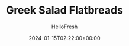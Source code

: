 ---
draft: true # Use this only for setting draft status
hidden: false # Use this to hide unwanted recipes
slug: # <post-title>
title: 'Greek Salad Flatbreads'
description: "Ah, the Greek salad. It’s one of those things that we don’t hesitate to order whenever we see it on a diner menu. The combo of lettuce, olives, feta, and veggies is a classic that can’t go wrong. With this recipe, though, we wanted to take the salad from reliable to radical, tossing its core ingredients on a flatbread and baking in the oven until warm, toasty, and bubbling with melted cheese."
image: https://img.hellofresh.com/f_auto,fl_lossy,q_auto,w_1200/hellofresh_s3/image/w17-r9-veggie-464caf3a.jpg
date: 2024-01-15T02:22:00+00:00
author: HelloFresh

tags: ['Veggie']
categories: "main course"
cuisines: "American"
allergens: ['Wheat', 'Sesame', 'Soy', 'Milk']

calories: 630
preptime: ['25 minutes']
cooktime: # 180 = 3 Hours | In minutes
totaltime: PT25M
servings: 2

links:
  - description: "Ah, the Greek salad. It’s one of those things that we don’t hesitate to order whenever we see it on a diner menu. The combo of lettuce, olives, feta, and veggies is a classic that can’t go wrong. With this recipe, though, we wanted to take the salad from reliable to radical, tossing its core ingredients on a flatbread and baking in the oven until warm, toasty, and bubbling with melted cheese."
    website: https://www.hellofresh.com/recipes/greek-salad-flatbreads-58c2d8f2c6243b3874507bd3
    image: https://img.hellofresh.com/f_auto,fl_lossy,q_auto,w_1200/hellofresh_s3/image/w17-r9-veggie-464caf3a.jpg
 
weight: # 1 | You can add weight to some posts to override the default sorting (date descending)

comments: false # Keep False

ingredients: ['1 unit Red Onion', '2 unit Flatbreads', '4 ounce Grape Tomatoes', '1 ounce Green Olives', '1 jar Artichokes', '2 clove Garlic', '½ cup Feta Cheese', '2 ounce Arugula', '4 ounce Fresh Mozzarella', '1 tablespoon Balsamic Vinegar', '2 teaspoon Olive Oil', 'unit Salt', 'unit Pepper']

instructionTitles: ['Preheat Oven and Prep Veggies', 'Prep Cheese', 'Assemble Flatbreads', 'Bake Flatbreads', 'Dress Arugula', 'Finish and Serve']
instructions: ['Wash and dry all produce. Preheat the oven to 425 degrees. Rinse and drain artichokes, then cut into halves through stems. Cut olives and tomatoes in half lengthwise. Halve, peel, and thinly slice onion. Mince or grate garlic.', 'Tear the mozzarella into small pieces.', 'Place flatbreads on a lightly oiled baking sheet. Scatter mozzarella, olives, artichokes, tomatoes, and feta cheese over each. Top with as much onion and garlic as you like. Season with salt and pepper.', 'Bake flatbreads in oven until crust is crisp and mozzarella is melted, 7-10 minutes.', 'Toss arugula in a medium bowl with a 1 TBSP balsamic vinegar (we sent more) and a drizzle of olive oil. Season with salt and pepper.', 'Scatter arugula over flatbreads, then cut into slices and serve.']
---